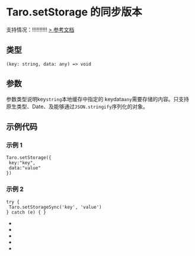 # Taro.setStorage 的同步版本
支持情况：!!!!!!!!!!
[> 参考文档
](https://developers.weixin.qq.com/miniprogram/dev/api/storage/wx.setStorageSync.html)
## 类型[​](setStorageSync.html#类型)
```tsx
(key: string, data: any) => void
```

## 参数[​](setStorageSync.html#参数)
参数类型说明key`string`本地缓存中指定的 keydata`any`需要存储的内容。只支持原生类型、Date、及能够通过`JSON.stringify`序列化的对象。
## 示例代码[​](setStorageSync.html#示例代码)
### 示例 1[​](setStorageSync.html#示例-1)
```tsx
Taro.setStorage({
 key:"key",
 data:"value"
})
```

### 示例 2[​](setStorageSync.html#示例-2)
```tsx
try {
 Taro.setStorageSync('key', 'value')
} catch (e) { }
```

- 
- 
- 

- 
-
